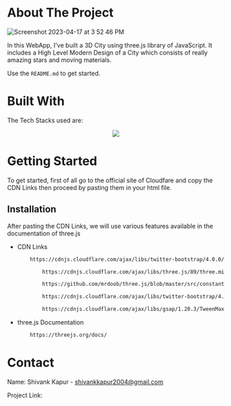 <!-- ABOUT THE PROJECT -->
# About The Project
![Screenshot 2023-04-17 at 3 52 46 PM](https://user-images.githubusercontent.com/115289871/235345203-3946555f-f3af-474b-bc64-14add175710b.png)




In this WebApp, I've built a 3D City using three.js library of JavaScript. It includes a High Level Modern Design of a City which consists of really amazing stars and moving materials. 

Use the `README.md` to get started.



<!-- BUILT WITH -->
# Built With

The Tech Stacks used are:

<div align="center">
<a href="https://skillicons.dev">
    <img src="https://skillicons.dev/icons?i=html,css,js,cloudfare" />
</a>
</div>



<!-- GETTING STARTED -->
# Getting Started
To get started, first of all go to the official site of Cloudfare and copy the CDN Links then proceed by pasting them in your html file. 

## Installation
After pasting the CDN Links, we will use various features available in the documentation of three.js

* CDN Links

  ```sh
      https://cdnjs.cloudflare.com/ajax/libs/twitter-bootstrap/4.0.0/css/bootstrap.css
  ```
  
  ```sh
          https://cdnjs.cloudflare.com/ajax/libs/three.js/89/three.min.js
  ```
  
  ```sh
          https://github.com/mrdoob/three.js/blob/master/src/constants.js
  ```
  
  ```sh
          https://cdnjs.cloudflare.com/ajax/libs/twitter-bootstrap/4.0.0/js/bootstrap.min.js
  ```
  
  ```sh
          https://cdnjs.cloudflare.com/ajax/libs/gsap/1.20.3/TweenMax.min.js
  ```
  
* three.js Documentation


  ```sh
      https://threejs.org/docs/
  ```



<!-- CONTACT -->
# Contact

Name: Shivank Kapur - shivankkapur2004@gmail.com

Project Link: 
